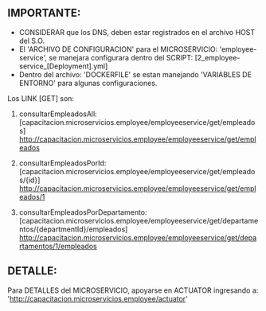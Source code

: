 

IMPORTANTE:
----------
- CONSIDERAR que los DNS, deben estar registrados en el archivo HOST del S.O. 
- El 'ARCHIVO DE CONFIGURACION' para el MICROSERVICIO: 'employee-service', se manejara configurara dentro del SCRIPT: [2_employee-service_[Deployment].yml] 
- Dentro del archivo: 'DOCKERFILE' se estan manejando 'VARIABLES DE ENTORNO' para algunas configuraciones.   

Los LINK [GET] son:

1. consultarEmpleadosAll: [capacitacion.microservicios.employee/employeeservice/get/empleados]
   http://capacitacion.microservicios.employee/employeeservice/get/empleados

2. consultarEmpleadosPorId: [capacitacion.microservicios.employee/employeeservice/get/empleados/{id}]  
   http://capacitacion.microservicios.employee/employeeservice/get/empleados/1
                                                                  
3. consultarEmpleadosPorDepartamento: [capacitacion.microservicios.employee/employeeservice/get/departamentos/{departmentId}/empleados]   
   http://capacitacion.microservicios.employee/employeeservice/get/departamentos/1/empleados
 
 
DETALLE:
-------
 
Para DETALLES del MICROSERVICIO, apoyarse en ACTUATOR ingresando a: 'http://capacitacion.microservicios.employee/actuator'


